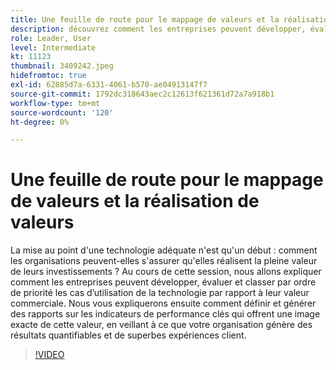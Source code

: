 ```yaml
---
title: Une feuille de route pour le mappage de valeurs et la réalisation de valeurs
description: découvrez comment les entreprises peuvent développer, évaluer et classer par priorité les cas d’utilisation de la technologie en fonction de leur valeur commerciale, définir et générer des rapports sur les indicateurs de performance clés, afin de vous assurer que votre entreprise génère des résultats quantifiables et de superbes expériences client.
role: Leader, User
level: Intermediate
kt: 11123
thumbnail: 3409242.jpeg
hidefromtoc: true
exl-id: 62885d7a-6331-4061-b570-ae04913147f7
source-git-commit: 1792dc318643aec2c12613f621361d72a7a918b1
workflow-type: tm+mt
source-wordcount: '120'
ht-degree: 0%

---
```


# Une feuille de route pour le mappage de valeurs et la réalisation de valeurs

La mise au point d&#39;une technologie adéquate n&#39;est qu&#39;un début : comment les organisations peuvent-elles s&#39;assurer qu&#39;elles réalisent la pleine valeur de leurs investissements ? Au cours de cette session, nous allons expliquer comment les entreprises peuvent développer, évaluer et classer par ordre de priorité les cas d’utilisation de la technologie par rapport à leur valeur commerciale. Nous vous expliquerons ensuite comment définir et générer des rapports sur les indicateurs de performance clés qui offrent une image exacte de cette valeur, en veillant à ce que votre organisation génère des résultats quantifiables et de superbes expériences client.

>[!VIDEO](https://video.tv.adobe.com/v/3409242/?quality=12&learn=on)
